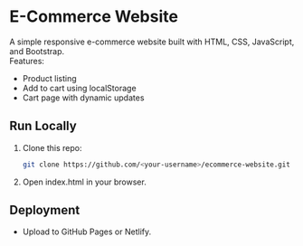 # E-Commerce Website

A simple responsive e-commerce website built with HTML, CSS, JavaScript, and Bootstrap.  
Features:
- Product listing
- Add to cart using localStorage
- Cart page with dynamic updates

## Run Locally
1. Clone this repo:
   ```bash
   git clone https://github.com/<your-username>/ecommerce-website.git

2. Open index.html in your browser.

## Deployment

 - Upload to GitHub Pages or Netlify.